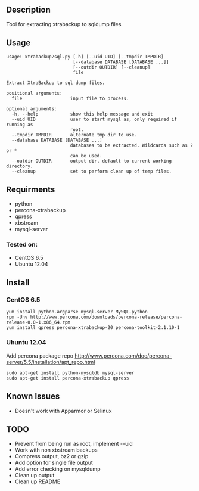 ## Description
Tool for extracting xtrabackup to sqldump files

## Usage
```
usage: xtrabackup2sql.py [-h] [--uid UID] [--tmpdir TMPDIR]
                         [--database DATABASE [DATABASE ...]]
                         [--outdir OUTDIR] [--cleanup]
                         file

Extract XtraBackup to sql dump files.

positional arguments:
  file                  input file to process.

optional arguments:
  -h, --help            show this help message and exit
  --uid UID             user to start mysql as, only required if running as
                        root.
  --tmpdir TMPDIR       alternate tmp dir to use.
  --database DATABASE [DATABASE ...]
                        databases to be extracted. Wildcards such as ? or *
                        can be used.
  --outdir OUTDIR       output dir, default to current working directory.
  --cleanup             set to perform clean up of temp files.
```

## Requirments
- python
- percona-xtrabackup
- qpress
- xbstream
- mysql-server

### Tested on:
- CentOS 6.5
- Ubuntu 12.04

## Install 
### CentOS 6.5
```
yum install python-argparse mysql-server MySQL-python
rpm -Uhv http://www.percona.com/downloads/percona-release/percona-release-0.0-1.x86_64.rpm
yum install qpress percona-xtrabackup-20 percona-toolkit-2.1.10-1
```

### Ubuntu 12.04
Add percona package repo http://www.percona.com/doc/percona-server/5.5/installation/apt_repo.html
```
sudo apt-get install python-mysqldb mysql-server
sudo apt-get install percona-xtrabackup qpress
```

## Known Issues
- Doesn't work with Apparmor or Selinux

## TODO
- Prevent from being run as root, implement --uid
- Work with non xbstream backups
- Compress output, bz2 or gzip
- Add option for single file output
- Add error checking on mysqldump
- Clean up output
- Clean up README
